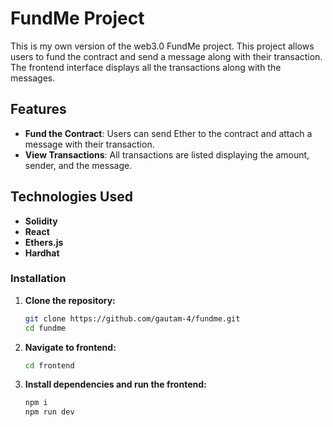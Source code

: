 # FundMe Project

This is my own version of the web3.0 FundMe project. This project allows users to fund the contract and send a message along with their transaction. The frontend interface displays all the transactions along with the messages.

## Features

- **Fund the Contract**: Users can send Ether to the contract and attach a message with their transaction.
- **View Transactions**: All transactions are listed displaying the amount, sender, and the message.

## Technologies Used

- **Solidity**
- **React**
- **Ethers.js**
- **Hardhat**

### Installation

1. **Clone the repository:**
   ```bash
   git clone https://github.com/gautam-4/fundme.git
   cd fundme

2. **Navigate to frontend:**
   ```bash
   cd frontend
   
3. **Install dependencies and run the frontend:**
   ```bash
   npm i
   npm run dev